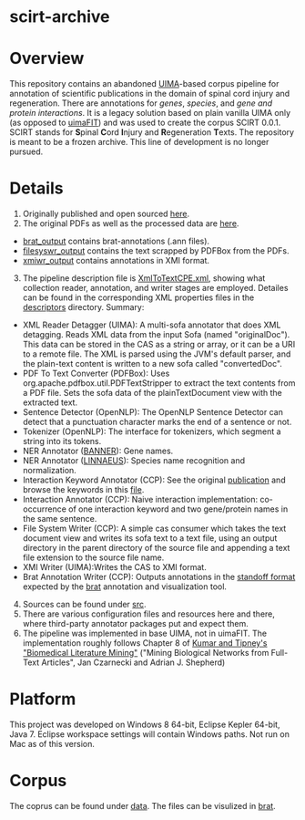 scirt-archive
=============

# Overview
This repository contains an abandoned [UIMA](https://uima.apache.org/index.html)-based corpus pipeline for annotation of scientific publications in the domain of spinal cord injury and regeneration. There are annotations for _genes_, _species_, and _gene and protein interactions_. It is a legacy solution based on plain vanilla UIMA only (as opposed to [uimaFIT](https://uima.apache.org/uimafit.html)) and was used to create the corpus SCIRT 0.0.1. SCIRT stands for **S**pinal **C**ord **I**njury and **R**egeneration **T**exts. The repository is meant to be a frozen archive. This line of development is no longer pursued.

# Details
1. Originally published and open sourced [here](https://github.com/UCDenver-ccp/scirt-archive).
2. The original PDFs as well as the processed data are [here](data/scir-pdf).
  * [brat_output](data/scir-pdf/brat_output) contains brat-annotations (.ann files).
  * [filesyswr_output](data/scir-pdf/filesyswr_output) contains the text scrapped by PDFBox from the PDFs.
  * [xmiwr_output](data/scir-pdf/xmiwr_output) contains annotations in XMI format.
3. The pipeline description file is [XmlToTextCPE.xml](descriptors/ccp/XmlToTextCPE.xml), showing what collection reader, annotation, and writer stages are employed. Detailes can be found in the corresponding XML properties files in the [descriptors](descriptors) directory. Summary:
  * XML Reader Detagger (UIMA): A multi-sofa annotator that does XML detagging. Reads XML data from the input Sofa (named "originalDoc"). This data can be stored in the CAS as a string or array, or it can be a URI to a remote file. The XML is parsed using the JVM's default parser, and the plain-text content is written to a new sofa called "convertedDoc".
  * PDF To Text Converter (PDFBox): Uses org.apache.pdfbox.util.PDFTextStripper to extract the text contents from a PDF file. Sets the sofa data of the plainTextDocument view with the extracted text.
  * Sentence Detector (OpenNLP): The OpenNLP Sentence Detector can detect that a punctuation character marks the end of a sentence or not.
  * Tokenizer (OpenNLP): The interface for tokenizers, which segment a string into its tokens.
  * NER Annotator ([BANNER](http://banner.sourceforge.net/)): Gene names.
  * NER Annotator ([LINNAEUS](http://linnaeus.sourceforge.net/)): Species name recognition and normalization.
  * Interaction Keyword Annotator (CCP): See the original [publication](https://bmcbioinformatics.biomedcentral.com/articles/10.1186/1471-2105-10-233) and browse the keywords in this [file](resources/bmc/12859_2009_2963_MOESM1_ESM.txt).
  * Interaction Annotator (CCP): Naive interaction implementation: co-occurrence of one interaction keyword and two gene/protein names in the same sentence.
  * File System Writer (CCP): A simple cas consumer which takes the text document view and writes its sofa text to a text file, using an output directory in the parent directory of the source file and appending a text file extension to the source file name.
  * XMI Writer (UIMA):Writes the CAS to XMI format.
  * Brat Annotation Writer (CCP): Outputs annotations in the [standoff format](http://brat.nlplab.org/standoff.html) expected by the [brat](http://brat.nlplab.org/index.html) annotation and visualization tool.
4. Sources can be found under [src](src).
5. There are various configuration files and resources here and there, where third-party annotator packages put and expect them.
6. The pipeline was implemented in base UIMA, not in uimaFIT. The implementation roughly follows Chapter 8 of [Kumar and Tipney's "Biomedical Literature Mining"](http://www.springer.com/gp/book/9781493907083) ("Mining Biological Networks from Full-Text Articles", Jan Czarnecki and Adrian J. Shepherd)

# Platform
This project was developed on Windows 8 64-bit, Eclipse Kepler 64-bit, Java 7. Eclipse workspace settings will contain Windows paths. Not run on Mac as of this version.

# Corpus
The coprus can be found under [data](data). The files can be visulized in [brat](http://brat.nlplab.org/). 
